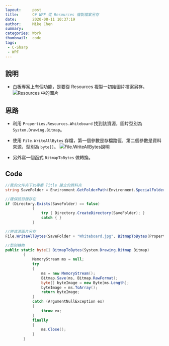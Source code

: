 ```yaml
---
layout:     post
title:      C# WPF 從 Resources 複製檔案另存
date:       2020-08-11 10:37:19
author:     Mike Chen
summary:    
categories: Work
thumbnail:  code
tags:
 - C-Sharp
 - WPF
---
```



## 說明
* 白板專案上有個功能，是要從 Resources 複製一初始圖片檔案另存。
![Resources 中的圖片](https://i.imgur.com/SkubYQj.png)

## 思路
* 利用 `Properties.Resources.Whiteboard` 找到該資源，圖片型別為 `System.Drawing.Bitmap`。
* 使用 `File.WriteAllBytes` 存檔，第一個參數是存檔路徑，第二個參數是資料來源，型別為 `byte[]`。
![File.WriteAllBytes說明](https://i.imgur.com/jcadM4Z.png)

* 另外寫一個函式 `BitmapToBytes` 做轉換。


## Code
```csharp
//我的文件夾下以專案 Title 建立的資料夾
string SaveFolder = Environment.GetFolderPath(Environment.SpecialFolder.MyDocuments) + "\\" + this.Title + "\\";

//確保該目錄存在
if (Directory.Exists(SaveFolder) == false)
            {
                try { Directory.CreateDirectory(SaveFolder); }
                catch { }
            }

//將資源圖片另存
File.WriteAllBytes(SaveFolder + "Whiteboard.jpg", BitmapToBytes(Properties.Resources.Whiteboard));

//型別轉換
public static byte[] BitmapToBytes(System.Drawing.Bitmap Bitmap)
        {
            MemoryStream ms = null;
            try
            {
                ms = new MemoryStream();
                Bitmap.Save(ms, Bitmap.RawFormat);
                byte[] byteImage = new Byte[ms.Length];
                byteImage = ms.ToArray();
                return byteImage;
            }
            catch (ArgumentNullException ex)
            {
                throw ex;
            }
            finally
            {
                ms.Close();
            }
        } 
```
